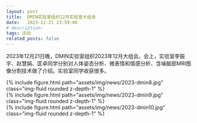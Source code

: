 ```yaml
---
layout: post
title:  DMIN实验室组织12月实验室大组会
date:   2023-12-21 23:59:00
# description:
tags: 活动
related_posts: false
---
```


2023年12月21日晚，DMIN实验室组织2023年12月大组会。会上，实验室李振宇、赵慧娟、匡卓同学分别对人体姿态分析、微表情和情感分析、含噪脑部MRI图像分割技术做了介绍。实验室同学收获很多。

<div class="row mt-3">
    <div class="col-sm mt-3 mt-md-0">
        {% include figure.html path="assets/img/news/2023-dmin8.jpg" class="img-fluid rounded z-depth-1" %}
    </div>
</div>

<div class="row mt-3">
    <div class="col-sm mt-3 mt-md-0">
        {% include figure.html path="assets/img/news/2023-dmin9.jpg" class="img-fluid rounded z-depth-1" %}
    </div>
</div>

<div class="row mt-3">
    <div class="col-sm mt-3 mt-md-0">
        {% include figure.html path="assets/img/news/2023-dmin10.jpg" class="img-fluid rounded z-depth-1" %}
    </div>
</div>